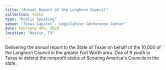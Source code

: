```yaml
---
title: "Annual Report of the Longhorn Council"
collection: talks
type: "Public Speaking"
venue: "Texas Capitol - Legislative Conference Center"
date: February 4th, 2023
location: "Austin, TX"
---
```

Delivering the annual report to the State of Texas on behalf of the 10,000 of the Longhorn Council in the greater Fort Worth area. One of 9 youth in Texas to defend the nonprofit status of Scouting America's Councils in the state.
